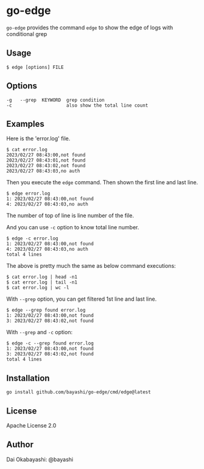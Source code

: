 # go-edge

`go-edge` provides the command `edge` to show the edge of logs with conditional grep

## Usage

    $ edge [options] FILE

## Options

    -g   --grep  KEYWORD  grep condition
    -c                    also show the total line count

## Examples

Here is the 'error.log' file.

    $ cat error.log
    2023/02/27 08:43:00,not found
    2023/02/27 08:43:01,not found
    2023/02/27 08:43:02,not found
    2023/02/27 08:43:03,no auth

Then you execute the `edge` command. Then shown the first line and last line.

    $ edge error.log
    1: 2023/02/27 08:43:00,not found
    4: 2023/02/27 08:43:03,no auth

The number of top of line is line number of the file.

And you can use `-c` option to know total line number.

    $ edge -c error.log
    1: 2023/02/27 08:43:00,not found
    4: 2023/02/27 08:43:03,no auth
    total 4 lines

The above is pretty much the same as below command executions:

    $ cat error.log | head -n1
    $ cat error.log | tail -n1
    $ cat error.log | wc -l

With `--grep` option, you can get filtered 1st line and last line.

    $ edge --grep found error.log
    1: 2023/02/27 08:43:00,not found
    3: 2023/02/27 08:43:02,not found

With `--grep` and `-c` option:

    $ edge -c --grep found error.log
    1: 2023/02/27 08:43:00,not found
    3: 2023/02/27 08:43:02,not found
    total 4 lines

## Installation

    go install github.com/bayashi/go-edge/cmd/edge@latest

## License

Apache License 2.0

## Author

Dai Okabayashi: @bayashi
